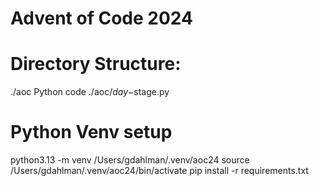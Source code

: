 # Advent of Code 2024

# Directory Structure:

./aoc Python code
./aoc/$day-$stage.py


# Python Venv setup
python3.13 -m venv /Users/gdahlman/.venv/aoc24
source /Users/gdahlman/.venv/aoc24/bin/activate
pip install -r requirements.txt
